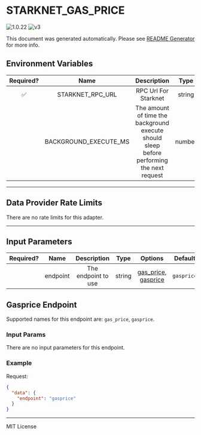 # STARKNET_GAS_PRICE

![1.0.22](https://img.shields.io/github/package-json/v/smartcontractkit/external-adapters-js?filename=packages/sources/starknet-gas-price/package.json) ![v3](https://img.shields.io/badge/framework%20version-v3-blueviolet)

This document was generated automatically. Please see [README Generator](../../scripts#readme-generator) for more info.

## Environment Variables

| Required? |         Name          |                                        Description                                        |  Type  | Options | Default |
| :-------: | :-------------------: | :---------------------------------------------------------------------------------------: | :----: | :-----: | :-----: |
|    ✅     |   STARKNET_RPC_URL    |                                   RPC Url For Starknet                                    | string |         |         |
|           | BACKGROUND_EXECUTE_MS | The amount of time the background execute should sleep before performing the next request | number |         | `10000` |

---

## Data Provider Rate Limits

There are no rate limits for this adapter.

---

## Input Parameters

| Required? |   Name   |     Description     |  Type  |                             Options                             |  Default   |
| :-------: | :------: | :-----------------: | :----: | :-------------------------------------------------------------: | :--------: |
|           | endpoint | The endpoint to use | string | [gas_price](#gasprice-endpoint), [gasprice](#gasprice-endpoint) | `gasprice` |

## Gasprice Endpoint

Supported names for this endpoint are: `gas_price`, `gasprice`.

### Input Params

There are no input parameters for this endpoint.

### Example

Request:

```json
{
  "data": {
    "endpoint": "gasprice"
  }
}
```

---

MIT License

